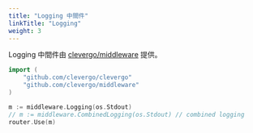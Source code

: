 ```yaml
---
title: "Logging 中間件"
linkTitle: "Logging"
weight: 3
---
```


Logging 中間件由 [clevergo/middleware](https://github.com/clevergo/middleware) 提供。

```go
import (
    "github.com/clevergo/clevergo"
	"github.com/clevergo/middleware"
)
```

```go
m := middleware.Logging(os.Stdout)
// m := middleware.CombinedLogging(os.Stdout) // combined logging
router.Use(m)
```
